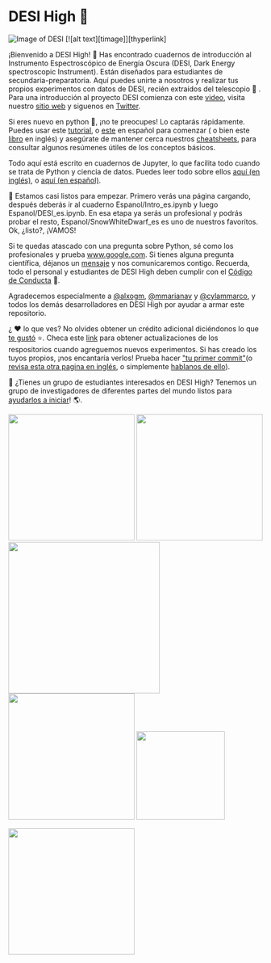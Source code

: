 # DESI High :school_satchel:



![Image of DESI](https://github.com/DESIHIGH/desihigh/blob/main/desihigh/images/Mayall-Star-Trails.jpg)
[![alt text][timage]][thyperlink]


¡Bienvenido a DESI High!  :school_satchel: Has encontrado cuadernos de introducción al Instrumento Espectroscópico de Energía Oscura (DESI, Dark Energy spectroscopic Instrument). Están diseñados para estudiantes de secundaria-preparatoria.  Aquí puedes unirte a nosotros y realizar tus propios experimentos con datos de DESI, recién extraídos del telescopio :telescope: . Para una introducción al proyecto DESI comienza con este [video](https://www.youtube.com/watch?v=kPXx9tqyzYg), visita nuestro [sitio web](https://www.desi.lbl.gov) y siguenos en [Twitter](https://twitter.com/desisurvey).

Si eres nuevo en python :snake:, ¡no te preocupes! Lo captarás rápidamente. Puedes usar este [tutorial](https://docs.python.org/es/3/tutorial/index.html), o [este](https://j2logo.com/python/tutorial/) en español para comenzar ( o bien este [libro](https://www.py4e.com/book) en inglés)  y asegúrate de mantener cerca nuestros [cheatsheets](https://github.com/DESIHIGH/desihigh/tree/main/Espanol/acordeones), para consultar algunos resúmenes útiles de los conceptos básicos.

Todo aquí está escrito en cuadernos de Jupyter, lo que facilita todo cuando se trata de Python y ciencia de datos. Puedes leer todo sobre ellos [aquí (en inglés)](https://www.dataquest.io/blog/jupyter-notebook-tutorial/), o [aquí (en español)](https://www.ionos.mx/digitalguide/paginas-web/desarrollo-web/jupyter-notebook/).

:rotating_light:  Estamos casi listos para empezar. Primero verás una página cargando, después deberás ir al cuaderno Espanol/Intro_es.ipynb y luego Espanol/DESI_es.ipynb. En esa etapa ya serás un profesional y podrás probar el resto, Espanol/SnowWhiteDwarf_es es uno de nuestros favoritos. Ok, ¿listo?, ¡VAMOS!

Si te quedas atascado con una pregunta sobre Python, sé como los profesionales y prueba www.google.com. Si tienes alguna pregunta científica, déjanos un [mensaje](https://github.com/DESIHIGH/desihigh/issues/new) y nos comunicaremos contigo. Recuerda, todo el personal y estudiantes de DESI High deben cumplir con el [Código de Conducta](https://github.com/DESIHIGH/desihigh/blob/main/Espanol/CODE_OF_CONDUCT_es.md) :scroll:.

Agradecemos especialmente a [@alxogm](https://github.com/alxogm), [@mmarianav](https://github.com/mmarianav) y [@cylammarco](https://github.com/cylammarco), y todos los demás desarrolladores en DESI High por ayudar a armar este repositorio. 

¿ :heart: lo que ves? No olvides obtener un crédito adicional diciéndonos lo que [te gustó](https://forms.gle/LGKMVamrtS5StSv56) :star:. Checa este [link](https://docs.github.com/es/enterprise/2.20/user/github/receiving-notifications-about-activity-on-github/watching-and-unwatching-repositories) para obtener actualizaciones de los respositorios cuando agreguemos nuevos experimentos. Si has creado los tuyos propios, ¡nos encantaría verlos! Prueba hacer  ["tu primer commit"](https://platzi.com/tutoriales/1050-programacion-basica/2356-git-y-mi-primer-commit/)(o [revisa esta otra pagina en inglés](https://www.medium.com/@haydar_ai/learning-how-to-git-creating-your-first-commit-c753ed2e7498), o simplemente [hablanos de ello](https://github.com/DESIHIGH/desihigh/issues/new)).

:school: ¿Tienes un grupo de estudiantes interesados en DESI High? Tenemos un grupo de investigadores de diferentes partes del mundo listos para   <a href="mailto:desihighinitiative@gmail.com?subject=Meet a scientist:"> ayudarlos a iniciar</a>!  :earth_americas:. 





<p float="left">
  <img src="../desihigh/images/BASF.jpg",           width=250>
  <img src="../desihigh/images/JupyterCon20.png",   width=250>
  <img src="../desihigh/images/CalStemNet.png",     width=300>
  <img src="../desihigh/images/Noche.png",          width=250>
  <img src="../desihigh/images/BATS.png",           width=175>
</p>
<p float="left">
  <img src="../desihigh/images/LBL.png", width=250>
</p>
